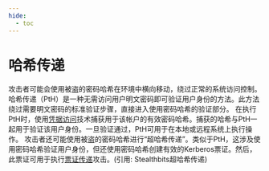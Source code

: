 ```yaml
---
hide:
  - toc
---
```


# 哈希传递

攻击者可能会使用被盗的密码哈希在环境中横向移动，绕过正常的系统访问控制。哈希传递（PtH）是一种无需访问用户明文密码即可验证用户身份的方法。此方法绕过需要明文密码的标准验证步骤，直接进入使用密码哈希的验证部分。  在执行PtH时，使用[凭据访问](https://attack.mitre.org/tactics/TA0006)技术捕获用于该帐户的有效密码哈希。捕获的哈希与PtH一起用于验证该用户身份。一旦验证通过，PtH可用于在本地或远程系统上执行操作。  攻击者还可能使用被盗的密码哈希进行“超哈希传递”。类似于PtH，这涉及使用密码哈希验证用户身份，但还使用密码哈希创建有效的Kerberos票证。然后，此票证可用于执行[票证传递](https://attack.mitre.org/techniques/T1550/003)攻击。(引用: Stealthbits超哈希传递)
